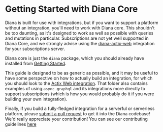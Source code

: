 # Getting Started with Diana Core

Diana is built for use with integrations, but if you want to support a platform without an integration, you'll need to work with Diana core. This shouldn't be too daunting, as it's designed to work as well as possible with queries and mutations in particular. Subscriptions are not yet well supported in Diana Core, and we strongly advise using the [diana-actix-web](https://crates.io/crates/diana-actix-web) integration for your subscriptions server.

Diana core is just the `diana` package, which you should already have installed from [Getting Started](../getting_started.md).

This guide is designed to be as generic as possible, and it may be useful to have some perspective on how to actually build an integration, for which you should look to the [Actix Web integration](https://github.com/arctic-hen7/diana/tree/main/integrations/serverful/actix-web/src). That folder also contains examples of using `async_graphql` and its integrations more directly to support subscriptions (which is how you would probably do it if you were building your own integration).

Finally, if you build a fully-fledged integration for a serverful or serverless platform, please [submit a pull request](https://github.com/arctic-hen7/diana/pulls/new) to get it into the Diana codebase! We'd really appreciate your contribution! You can see our contributing guidelines [here](https://github.com/arctic-hen7/diana/tree/main/CONTRIBUTING.md)
